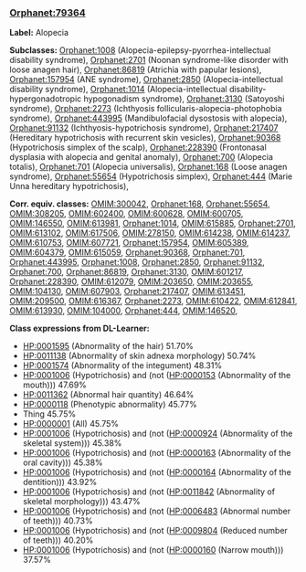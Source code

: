 
### [Orphanet:79364](http://www.orpha.net/ORDO/Orphanet_79364)
**Label:** Alopecia

**Subclasses:** [Orphanet:1008](http://www.orpha.net/ORDO/Orphanet_1008) (Alopecia-epilepsy-pyorrhea-intellectual disability syndrome), [Orphanet:2701](http://www.orpha.net/ORDO/Orphanet_2701) (Noonan syndrome-like disorder with loose anagen hair), [Orphanet:86819](http://www.orpha.net/ORDO/Orphanet_86819) (Atrichia with papular lesions), [Orphanet:157954](http://www.orpha.net/ORDO/Orphanet_157954) (ANE syndrome), [Orphanet:2850](http://www.orpha.net/ORDO/Orphanet_2850) (Alopecia-intellectual disability syndrome), [Orphanet:1014](http://www.orpha.net/ORDO/Orphanet_1014) (Alopecia-intellectual disability-hypergonadotropic hypogonadism syndrome), [Orphanet:3130](http://www.orpha.net/ORDO/Orphanet_3130) (Satoyoshi syndrome), [Orphanet:2273](http://www.orpha.net/ORDO/Orphanet_2273) (Ichthyosis follicularis-alopecia-photophobia syndrome), [Orphanet:443995](http://www.orpha.net/ORDO/Orphanet_443995) (Mandibulofacial dysostosis with alopecia), [Orphanet:91132](http://www.orpha.net/ORDO/Orphanet_91132) (Ichthyosis-hypotrichosis syndrome), [Orphanet:217407](http://www.orpha.net/ORDO/Orphanet_217407) (Hereditary hypotrichosis with recurrent skin vesicles), [Orphanet:90368](http://www.orpha.net/ORDO/Orphanet_90368) (Hypotrichosis simplex of the scalp), [Orphanet:228390](http://www.orpha.net/ORDO/Orphanet_228390) (Frontonasal dysplasia with alopecia and genital anomaly), [Orphanet:700](http://www.orpha.net/ORDO/Orphanet_700) (Alopecia totalis), [Orphanet:701](http://www.orpha.net/ORDO/Orphanet_701) (Alopecia universalis), [Orphanet:168](http://www.orpha.net/ORDO/Orphanet_168) (Loose anagen syndrome), [Orphanet:55654](http://www.orpha.net/ORDO/Orphanet_55654) (Hypotrichosis simplex), [Orphanet:444](http://www.orpha.net/ORDO/Orphanet_444) (Marie Unna hereditary hypotrichosis), 

**Corr. equiv. classes:** [OMIM:300042](http://purl.obolibrary.org/obo/OMIM_300042), [Orphanet:168](http://www.orpha.net/ORDO/Orphanet_168), [Orphanet:55654](http://www.orpha.net/ORDO/Orphanet_55654), [OMIM:308205](http://purl.obolibrary.org/obo/OMIM_308205), [OMIM:602400](http://purl.obolibrary.org/obo/OMIM_602400), [OMIM:600628](http://purl.obolibrary.org/obo/OMIM_600628), [OMIM:600705](http://purl.obolibrary.org/obo/OMIM_600705), [OMIM:146550](http://purl.obolibrary.org/obo/OMIM_146550), [OMIM:613981](http://purl.obolibrary.org/obo/OMIM_613981), [Orphanet:1014](http://www.orpha.net/ORDO/Orphanet_1014), [OMIM:615885](http://purl.obolibrary.org/obo/OMIM_615885), [Orphanet:2701](http://www.orpha.net/ORDO/Orphanet_2701), [OMIM:613102](http://purl.obolibrary.org/obo/OMIM_613102), [OMIM:617506](http://purl.obolibrary.org/obo/OMIM_617506), [OMIM:278150](http://purl.obolibrary.org/obo/OMIM_278150), [OMIM:614238](http://purl.obolibrary.org/obo/OMIM_614238), [OMIM:614237](http://purl.obolibrary.org/obo/OMIM_614237), [OMIM:610753](http://purl.obolibrary.org/obo/OMIM_610753), [OMIM:607721](http://purl.obolibrary.org/obo/OMIM_607721), [Orphanet:157954](http://www.orpha.net/ORDO/Orphanet_157954), [OMIM:605389](http://purl.obolibrary.org/obo/OMIM_605389), [OMIM:604379](http://purl.obolibrary.org/obo/OMIM_604379), [OMIM:615059](http://purl.obolibrary.org/obo/OMIM_615059), [Orphanet:90368](http://www.orpha.net/ORDO/Orphanet_90368), [Orphanet:701](http://www.orpha.net/ORDO/Orphanet_701), [Orphanet:443995](http://www.orpha.net/ORDO/Orphanet_443995), [Orphanet:1008](http://www.orpha.net/ORDO/Orphanet_1008), [Orphanet:2850](http://www.orpha.net/ORDO/Orphanet_2850), [Orphanet:91132](http://www.orpha.net/ORDO/Orphanet_91132), [Orphanet:700](http://www.orpha.net/ORDO/Orphanet_700), [Orphanet:86819](http://www.orpha.net/ORDO/Orphanet_86819), [Orphanet:3130](http://www.orpha.net/ORDO/Orphanet_3130), [OMIM:601217](http://purl.obolibrary.org/obo/OMIM_601217), [Orphanet:228390](http://www.orpha.net/ORDO/Orphanet_228390), [OMIM:612079](http://purl.obolibrary.org/obo/OMIM_612079), [OMIM:203650](http://purl.obolibrary.org/obo/OMIM_203650), [OMIM:203655](http://purl.obolibrary.org/obo/OMIM_203655), [OMIM:104130](http://purl.obolibrary.org/obo/OMIM_104130), [OMIM:607903](http://purl.obolibrary.org/obo/OMIM_607903), [Orphanet:217407](http://www.orpha.net/ORDO/Orphanet_217407), [OMIM:613451](http://purl.obolibrary.org/obo/OMIM_613451), [OMIM:209500](http://purl.obolibrary.org/obo/OMIM_209500), [OMIM:616367](http://purl.obolibrary.org/obo/OMIM_616367), [Orphanet:2273](http://www.orpha.net/ORDO/Orphanet_2273), [OMIM:610422](http://purl.obolibrary.org/obo/OMIM_610422), [OMIM:612841](http://purl.obolibrary.org/obo/OMIM_612841), [OMIM:613930](http://purl.obolibrary.org/obo/OMIM_613930), [OMIM:104000](http://purl.obolibrary.org/obo/OMIM_104000), [Orphanet:444](http://www.orpha.net/ORDO/Orphanet_444), [OMIM:146520](http://purl.obolibrary.org/obo/OMIM_146520), 

**Class expressions from DL-Learner:**

- [HP:0001595](http://purl.obolibrary.org/obo/HP_0001595) (Abnormality of the hair) 51.70%
- [HP:0011138](http://purl.obolibrary.org/obo/HP_0011138) (Abnormality of skin adnexa morphology) 50.74%
- [HP:0001574](http://purl.obolibrary.org/obo/HP_0001574) (Abnormality of the integument) 48.31%
- [HP:0001006](http://purl.obolibrary.org/obo/HP_0001006) (Hypotrichosis) and (not ([HP:0000153](http://purl.obolibrary.org/obo/HP_0000153) (Abnormality of the mouth))) 47.69%
- [HP:0011362](http://purl.obolibrary.org/obo/HP_0011362) (Abnormal hair quantity) 46.64%
- [HP:0000118](http://purl.obolibrary.org/obo/HP_0000118) (Phenotypic abnormality) 45.77%
- Thing 45.75%
- [HP:0000001](http://purl.obolibrary.org/obo/HP_0000001) (All) 45.75%
- [HP:0001006](http://purl.obolibrary.org/obo/HP_0001006) (Hypotrichosis) and (not ([HP:0000924](http://purl.obolibrary.org/obo/HP_0000924) (Abnormality of the skeletal system))) 45.38%
- [HP:0001006](http://purl.obolibrary.org/obo/HP_0001006) (Hypotrichosis) and (not ([HP:0000163](http://purl.obolibrary.org/obo/HP_0000163) (Abnormality of the oral cavity))) 45.38%
- [HP:0001006](http://purl.obolibrary.org/obo/HP_0001006) (Hypotrichosis) and (not ([HP:0000164](http://purl.obolibrary.org/obo/HP_0000164) (Abnormality of the dentition))) 43.92%
- [HP:0001006](http://purl.obolibrary.org/obo/HP_0001006) (Hypotrichosis) and (not ([HP:0011842](http://purl.obolibrary.org/obo/HP_0011842) (Abnormality of skeletal morphology))) 43.47%
- [HP:0001006](http://purl.obolibrary.org/obo/HP_0001006) (Hypotrichosis) and (not ([HP:0006483](http://purl.obolibrary.org/obo/HP_0006483) (Abnormal number of teeth))) 40.73%
- [HP:0001006](http://purl.obolibrary.org/obo/HP_0001006) (Hypotrichosis) and (not ([HP:0009804](http://purl.obolibrary.org/obo/HP_0009804) (Reduced number of teeth))) 40.20%
- [HP:0001006](http://purl.obolibrary.org/obo/HP_0001006) (Hypotrichosis) and (not ([HP:0000160](http://purl.obolibrary.org/obo/HP_0000160) (Narrow mouth))) 37.57%



